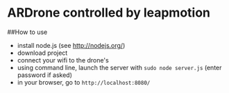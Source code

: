 # ARDrone controlled by leapmotion

##How to use

- install node.js (see http://nodejs.org/)
- download project
- connect your wifi to the drone's
- using command line, launch the server with `sudo node server.js` (enter password if asked)
- in your browser, go to `http://localhost:8080/`